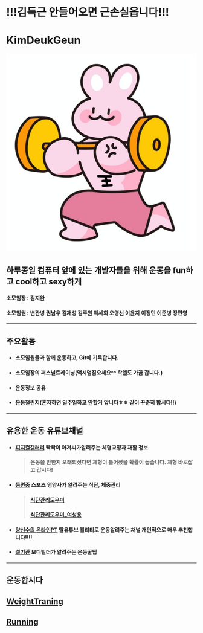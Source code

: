 # **!!!김득근 안들어오면 근손실옵니다!!!**
# KimDeukGeun
![김두근](/김두근씨.jpg)
## 하루종일 컴퓨터 앞에 있는 개발자들을 위해 운동을 fun하고 cool하고 sexy하게
#### 소모임장 : 김지완 
#### 소모임원 : 변관녕 권남우 김재성 김주원 박세희 오영선 이윤지 이정민 이준병 장민영
<hr/>

## 주요활동
* #### 소모임원들과 함께 운동하고, Git에 기록합니다.
* #### 소모임장의 퍼스널트레이닝(맥시멈짐오세요^^ 학헬도 가끔 갑니다.)
* #### 운동정보 공유
* #### 운동챌린지(혼자하면 일주일하고 안할거 압니다ㅎㅎ 같이 꾸준히 합시다!!)
<hr/>

## 유용한 운동 유튜브채널
* #### [피지컬갤러리](https://www.youtube.com/channel/UCdtRAcd3L_UpV4tMXCw63NQ) 빡빡이 아저씨가알려주는 체형교정과 재활 정보
    > #### 운동을 안한지 오래되셨다면 체형이 틀어졌을 확률이 높습니다. 체형 바로잡고 갑시다!
* #### [동면중](https://www.youtube.com/c/%EB%8F%99%EB%A9%B4%EC%A4%911989/about) 스포츠 영양사가 알려주는 식단, 체중관리
    > #### [식단관리도우미](https://github.com/Kim-Jiwan/KimDeukGeun/tree/master/%EC%9D%B4%EA%B1%B0%20%EB%88%84%EB%A5%B4%EB%A9%B4%20%EC%82%B4%EB%B9%A0%EC%A7%90)
    > #### [식단관리도우미_여성용](https://github.com/Kim-Jiwan/KimDeukGeun/tree/master/%EC%9D%B4%EA%B1%B0%20%EB%88%84%EB%A5%B4%EB%A9%B4%20%EC%82%B4%EB%B9%A0%EC%A7%90)
* #### [양선수의 온라인PT](https://www.youtube.com/c/yangcoach/about) 탈유튜브 퀄리티로 운동알려주는 채널 개인적으로 매우 추천합니다!!!!
* #### [설기관](https://www.youtube.com/channel/UCMA7GmwOUuvSlM4XUhN2JFA) 보디빌더가 알려주는 운동꿀팁
<hr/>

## 운동합시다
## [WeightTraning](https://github.com/Kim-Jiwan/KimDeukGeun/blob/master/WeightTraining/WeightTraining.md)
## [Running](https://github.com/Kim-Jiwan/KimDeukGeun/blob/master/Running/Running.md)